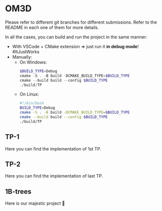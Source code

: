 # OM3D

Please refer to different git branches for different submissions. Refer to the README in each one of them for more details.

In all the cases, you can build and run the project in the same manner:
- With VSCode + CMake extension ⇒ just run it **in debug mode**! #ItJustWorks
- Manually:
  - On Windows:
	```ps1
	$BUILD_TYPE=Debug
	cmake -S . -B build -DCMAKE_BUILD_TYPE=$BUILD_TYPE
	cmake --build build --config $BUILD_TYPE
	./build/TP
	```
  - On Linux:
	```sh
	#!/bin/bash
	BUILD_TYPE=Debug
	cmake -S . -B build -DCMAKE_BUILD_TYPE=$BUILD_TYPE
	cmake --build build --config $BUILD_TYPE
	./build/TP
	```

## TP-1

Here you can find the implementation of 1st TP.

## TP-2

Here you can find the implementation of last TP.

## 1B-trees

Here is our majestic project 🌳
